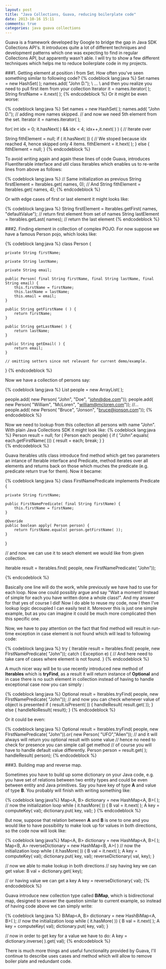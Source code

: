 ```yaml
---
layout: post
title: "Java Collections, Guava, reducing boilerplate code"
date: 2013-10-16 15:11
comments: true
categories: java guava collections
---
```


Guava is a framework developed by Google to bridge the gap in Java SDK Collections API's. It introduces quite a lot of different techniques and development patterns which one was expecting to find in regular Collections API, but apparently wasn't able. I will try to show a few different techniques which helps me to reduce boilerplate code in my projects.
<!-- more -->

###1. Getting element at position i from Set.
How often you've seen something similar to following code?
{% codeblock lang:java %}
Set<String> names = new HashSet<String>( );
names.add( "John D."); 
\\ ...
\\ and then you realize you need to pull first item from your collection
Iterator<String> it = names.iterator( );
String firstName = it.next( ); 
{% endcodeblock %}
 Or it might be even worse:
 
 {% codeblock lang:java %}
 Set<String> names = new HashSet<String>( );
 names.add( "John D.");
 // adding more names skipped.
 // and now we need 5th element from the set.
 Iterator<String> it = names.iterator( );
  
 for( int idx = 0; it.hasNext( ) && idx < 4; idx++,it.next( ) ) {
   	// Iterate over
 
 String fithElement = null;
 if ( it.hasNext( )) { // We stoped because idx reached 4, hence skipped only 4 items.
 	fithElement = it.hext( );
 } else {
 	fithElement = null;
 }
 {% endcodeblock %}
 
 To avoid writing again and again these lines of code Guava, introduces FluentIterable interface and util class Iterables which enables us to re-write lines from above as follows:
 
 {% codeblock lang:java %}
 // Same initialization as previous
 String firstElement = Iterables.get( names, 0);
 // And
 String fithElement = Iterables.get( names, 4);
 {% endcodeblock %}
 
 Or with edge cases of first or last element it might looks like:
 
 {% codeblock lang:java %}
 String firstElement = Iterables.getFirst( names, "defaultValue"); // return first element from set of names
 String lastElement = Iterables.getLast( names); // return the last element
 {% endcodeblock %}
 
###2. Finding element in collection of complex POJO.
For now suppose we have a famous Person pojo, which looks like:

{% codeblock lang:java %}
class Person {

	private String firstName;
	
	private String lastName;
	
	private String email;
	
	public Person( final String firstName, final String lastName, final String email) {
		this.firstName = firstName;
		this.lastName = lastName;
		this.email = email;
	}
	
	public String getFirstName ( ) {
		return firstName;
	}
	
	public String getLastName( ) {
		return lastName;
	}
	
	public String getEmail( ) {
		return email;
	}
	
	// omitting setters since not relevant for current demo/example.
}
{% endcodeblock %}

Now we have a collection of persons say:

{% codeblock lang:java %}
List<Person> people = new ArrayList<Person>( );

people.add( new Person( "John", "Doe", "john@doe.com"));
people.add( new Person( "William", "McLoren", "william@mcloren.com"));
//...
people.add(  new Person( "Bruce", "Jonson", "bruce@jonson.com"));
{% endcodeblock %}

Now we need to lookup from this collection all persons with name "John". With plain Java Collections SDK it might look like:
{% codeblock lang:java %}
Person result = null;
for ( Person each: people) {
	if ( "John".equals( each.getFirstName( ))) {
		result = each; 
		break;
	}
}	
{% endcodeblock %}

Guava Iterables utils class introduce find method which get two parameters an intance of Iterable interface and Predicate, method iterates over all elements and returns back on those which muches the predicate (e.g. predicate return true for them). Now it became:

{% codeblock lang:java %}
class FirstNamePredicate implements Predicate<Person> {

	private String firstName;
	
	public FirstNamePredicate( final String firstName) {
		this.firstName = firstName;
	}
		
	@Overide
	public boolean apply( Person person) {
		return firstName.equals( person.getFirstName( ));
	}
}

// and now we can use it to seach element we would like from given collection.

Iterable<Person> result = Iterables.find( people, new FirstNamePredicate( "John"));

{% endcodeblock %}

Basically one line will do the work, while previously we have had to use for each loop. Now one could possibly argue and say "Wait a moment! Instead of simple for each you have written done a whole class!". And my answer for that yes of course I did! Now I do able to reuse my code, now I then I've lookup logic decoupled I can easily test it. Moreover this is just one simple example, but as you can imagine it could be much more complicated then this specific one.

Now, we have to pay attention on the fact that find method will result in run-time exception in case element is not found which will lead to following code:

{% codeblock lang:java %}
try {
	Iterable<Person> result = Iterables.find( people, new FIrstNamePredicate( "John"));
catch ( Exception e) {
	// And here need to take care of cases where element is not found.
}
{% endcodeblock %}

A much nicer way will be to use recently introduced new method of __Iterables__ which is __tryFind__, as a result it will return instance of __Optional__ and in case there is no such element in collection instead of having to handle exceptional case now you can simply :

{% codeblock lang:java %}
Optional<Person> result = Iterables.tryFind( people, new FIrstNamePredicate( "John"));
// and now you can check whenever value of object is presented
if ( result.isPresent( )) {
	handleResult( result.get( ));
} else {
	handleNoResult( result);
}
{% endcodeblock %}

Or it could be even:

{% codeblock lang:java %}
Optional<Person> result = Iterables.tryFind( people, new FIrstNamePredicate( "John")).or( new Person( "UFO","Alien"));
// and it will always will return you optional result with some value
// hence no need to check for presence you can simple call get method
// of course you will have to handle default value differently.
Person person = result.get( );
handleResult( person);
{% endcodeblock %}

###3. Building map and reverse map.

Sometimes you have to build up some dictionary on your Java code, e.g. you have set of relations between two entity types and could be even between entity and Java primitives. Say you have key of type __A__ and value of type __B__. You probably will finish with writing something like:

{% codeblock lang:java%}
Map<A, B> dictionary = new HashMap<A, B>( );
// now the initialization loop
 while ( it.hasMore( )) {
 	B val = it.next( );
 	A key = computeKey( val);
 	dictionary.put( key, val);
 }
{% endcodeblock %}

But now, suppose that relation between __A__ and __B__ is one to one and you would like to have possibility to make look up for values in both directions, so the code now will look like:

{% codeblock lang:java%}
Map<A, B> dictionary = new HashMap<A, B>( );
Map<B, A> reverseDictionary = new HashMap<B, A>( )
// now the initialization loop
 while ( it.hasMore( )) {
 	B val = it.next( );
 	A key = computeKey( val);
 	dictionary.put( key, val);
 	reverseDictionary( val, key);
 }
 
 // now we able to make lookup in both directions
 // say having key we can get value:
 B val = dictionary.get( key);
 
 // or having value we can get a key
 A key = reverseDictionary( val);
{% endcodeblock %}

Guava introduce new collection type called __BiMap__, which is bidirectional map, designed to answer the question similar to current example, so instead of having code above we can simply write:

{% codeblock lang:java %}
BiMap<A, B> dictionary = new HashBiMap<A, B>( );
// now the initialization loop
 while ( it.hasMore( )) {
 	B val = it.next( );
 	A key = computeKey( val);
 	dictionary.put( key, val);
 }
 
 // now in order to get key for a value we have to do:
 A key = dictionary.inverse( ).get( val);
{% endcodeblock %}

There is much more things and useful functionality provided by Guava, I'll continue to describe uses cases and method which will allow to remove boiler plate and redundant code.
